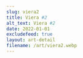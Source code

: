 ```yaml
---
slug: viera2
title: Viera #2
alt_text: Viera #2
date: 2022-01-01
excludefeed: true
layout: art-detail
filename: /art/viera2.webp
---
```

